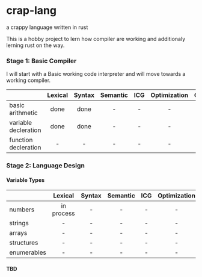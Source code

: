 # crap-lang
a crappy language written in rust

This is a hobby project to lern how compiler are working and additionaly lerning rust on the way.

### Stage 1: Basic Compiler

I will start with a Basic working code interpreter and will move towards a working compiler.

|                      | Lexical | Syntax | Semantic |  ICG  | Optimization | Generation | Interpretation |
| :------------------- | :-----: | :----: | :------: | :---: | :----------: | :--------: | :------------: |
| basic arithmetic     |  done   |  done  |    -     |   -   |      -       |     -      |       -        |
| variable decleration |  done   |  done  |    -     |   -   |      -       |     -      |       -        |
| function decleration |    -    |   -    |    -     |   -   |      -       |     -      |       -        |

### Stage 2: Language Design

#### Variable Types

|             |  Lexical   | Syntax | Semantic |  ICG  | Optimization | Generation | Interpretation |
| :---------- | :--------: | :----: | :------: | :---: | :----------: | :--------: | :------------: |
| numbers     | in process |   -    |    -     |   -   |      -       |     -      |       -        |
| strings     |     -      |   -    |    -     |   -   |      -       |     -      |       -        |
| arrays      |     -      |   -    |    -     |   -   |      -       |     -      |       -        |
| structures  |     -      |   -    |    -     |   -   |      -       |     -      |       -        |
| enumerables |     -      |   -    |    -     |   -   |      -       |     -      |       -        |

#### TBD

